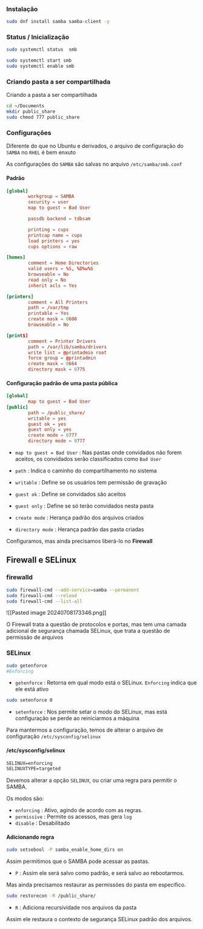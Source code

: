 ### Instalação

```bash
sudo dnf install samba samba-client -y
```

### Status / Inicialização

```bash
sudo systemctl status  smb
```

```bash
sudo systemctl start smb
sudo systemctl enable smb
```

### Criando pasta a ser compartilhada

Criando a pasta a ser compartilhada
```bash
cd ~/Documents
mkdir public_share
sudo chmod 777 public_share
```

### Configurações

Diferente do que no Ubuntu e derivados, o arquivo de configuração do ``SAMBA`` no ``RHEL`` é bem enxuto

 As configurações do ``SAMBA`` são salvas no arquivo `/etc/samba/smb.conf`
#### Padrão
```conf
[global]
        workgroup = SAMBA
        security = user
        map to guest = Bad User

        passdb backend = tdbsam

        printing = cups
        printcap name = cups
        load printers = yes
        cups options = raw

[homes]
        comment = Home Directories
        valid users = %S, %D%w%S
        browseable = No
        read only = No
        inherit acls = Yes

[printers]
        comment = All Printers
        path = /var/tmp
        printable = Yes
        create mask = 0600
        browseable = No

[print$]
        comment = Printer Drivers
        path = /var/lib/samba/drivers
        write list = @printadmin root
        force group = @printadmin
        create mask = 0664
        directory mask = 0775
```

#### Configuração padrão de uma pasta pública
```conf
[global] 
        map to guest = Bad User
[public]
		path = /public_share/
		writable = yes
		guest ok = yes
		guest only = yes
		create mode = 0777
		directory mode = 0777
```
 
- `map to guest = Bad User` : Nas pastas onde convidados não forem aceitos, os convidados serão classificados como ``Bad User``

- `path` : Indica o caminho do compartilhamento no sistema
- `writable` : Define se os usuários tem permissão de gravação
- `guest ok` : Define se convidados são aceitos
- `guest only` : Define se só terão convidados nesta pasta
- `create mode` : Herança padrão dos arquivos criados
- `directory mode` : Herança padrão das pasta criadas

Configuramos, mas ainda precisamos liberá-lo no **Firewall**

## Firewall e SELinux

### firewalld

```bash
sudo firewall-cmd --add-service=samba --permanent
sudo firewall-cmd --reload
sudo firewall-cmd --list-all
```
![[Pasted image 20240708173346.png]]

O Firewall trata a questão de protocolos e portas, mas tem uma camada adicional de segurança chamada SELinux, que trata a questão de permissão de arquivos

### SELinux

```bash
sudo getenforce
#Enforcing
```

- `getenforce` : Retorna em qual modo está o SELinux. `Enforcing` indica que ele está ativo

```bash
sudo setenforce 0
```

- `setenforce` : Nos permite setar o modo do SELinux, mas está configuração se perde ao reiniciarmos a máquina

Para mantermos a configuração, temos de alterar o arquivo de configuração `/etc/sysconfig/selinux`

#### /etc/sysconfig/selinux
```txt
SELINUX=enforcing
SELINUXTYPE=targeted
```

Devemos alterar a opção `SELINUX`, ou criar uma regra para permitir o SAMBA.

Os modos são:
- `enforcing` : Ativo, agindo de acordo com as regras. 
- `permissive` : Permite os acessos, mas gera `log`
- `disable` : Desabilitado

#### Adicionando regra

```bash
sudo setsebool -P samba_enable_home_dirs on
```
Assim permitimos que o SAMBA pode acessar as pastas.

- `P` : Assim ele será salvo como padrão, e será salvo ao rebootarmos.

Mas ainda precisamos restaurar as permissões do pasta em específico.

```bash
sudo restorecon -R /public_share/
```

- `R` : Adiciona recursividade nos arquivos da pasta

Assim ele restaura o contexto de segurança SELinux padrão dos arquivos.



































